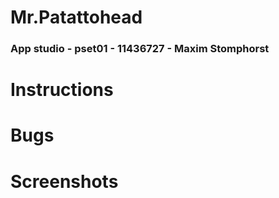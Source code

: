 # Mr.Patattohead
### App studio - pset01 - 11436727 - Maxim Stomphorst

# Instructions

# Bugs

# Screenshots
